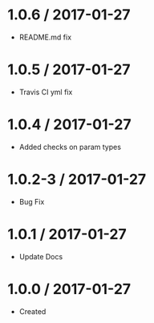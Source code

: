 1.0.6 / 2017-01-27
==================

  * README.md fix

1.0.5 / 2017-01-27
==================

  * Travis CI yml fix

1.0.4 / 2017-01-27
==================

  * Added checks on param types

1.0.2-3 / 2017-01-27
==================

  * Bug Fix

1.0.1 / 2017-01-27
==================

  * Update Docs

1.0.0 / 2017-01-27
==================

  * Created